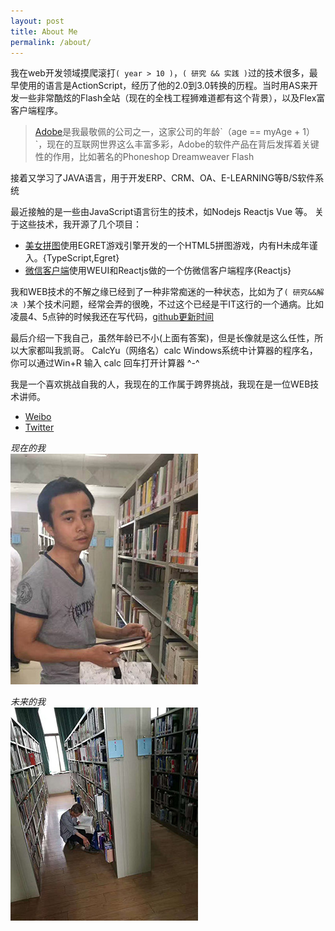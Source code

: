 ```yaml
---
layout: post
title: About Me
permalink: /about/
---
```


我在web开发领域摸爬滚打`( year > 10 )`，`( 研究 && 实践 )`过的技术很多，最早使用的语言是ActionScript，经历了他的2.0到3.0转换的历程。当时用AS来开发一些非常酷炫的Flash全站（现在的全栈工程狮难道都有这个背景），以及Flex富客户端程序。
> [Adobe](http://baike.baidu.com/link?url=gIwOzE96QcsH2OABKfYpjCfzjZUXOYUz4t1My3spBWtDuGZfjIwIxQ7XNH_5pDA8K-mZgM0f6OPk0c6uiWwlP_)是我最敬佩的公司之一，这家公司的年龄`（age == myAge + 1）`，现在的互联网世界这么丰富多彩，Adobe的软件产品在背后发挥着关键性的作用，比如著名的Phoneshop Dreamweaver Flash

接着又学习了JAVA语言，用于开发ERP、CRM、OA、E-LEARNING等B/S软件系统

最近接触的是一些由JavaScript语言衍生的技术，如Nodejs Reactjs Vue 等。
关于这些技术，我开源了几个项目：
- [美女拼图](https://github.com/calcyu/LXPuzzle)使用EGRET游戏引擎开发的一个HTML5拼图游戏，内有H未成年谨入。{TypeScript,Egret}
- [微信客户端](https://github.com/calcyu/react-starter-kit)使用WEUI和Reactjs做的一个仿微信客户端程序{Reactjs}

我和WEB技术的不解之缘已经到了一种非常痴迷的一种状态，比如为了`( 研究&&解决 )`某个技术问题，经常会弄的很晚，不过这个已经是干IT这行的一个通病。比如凌晨4、5点钟的时候我还在写代码，[github更新时间](https://github.com/calcyu/calcyu.github.io/commit/005db2fdf3e56f9663d6d4436e6b7203ac2cd8f3)

最后介绍一下我自己，虽然年龄已不小(上面有答案)，但是长像就是这么任性，所以大家都叫我凯哥。
CalcYu（网络名）calc Windows系统中计算器的程序名，你可以通过Win+R 输入 calc 回车打开计算器 ^-^

我是一个喜欢挑战自我的人，我现在的工作属于跨界挑战，我现在是一位WEB技术讲师。
- [Weibo](http://weibo.com/e73g)
- [Twitter](https://twitter.com/calcyu)

*现在的我*   
![calcyu](/assets/image/calcyu.jpg)

*未来的我*   
![calcyu](/assets/image/calcyu_future.jpg)

<script src="https://cdn.jsdelivr.net/npm/marked/marked.min.js"></script>
<script src="https://cdn.bootcss.com/jquery/2.1.4/jquery.min.js"></script>
<div id="content" ></div>
<script>
    $.ajax({
        url:"/README.MD",
        type:"get",
        success: function(r){
            document.getElementById('content').innerHTML =
                marked(r);
        }
    })
    
</script>